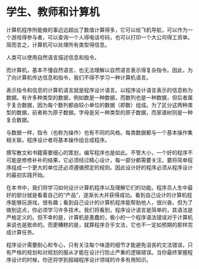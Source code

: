 学生、教师和计算机
=================

计算机程序所能做的事远远超出了数值计算得多，它可以给飞机导航，可以作为一个游戏得参与者，可以查询一个人得电话号码，也可以打印一个大公司得工资单。简而言之，计算机可以处理所有类型得信息。

人类可以使用自然语言描述信息和指令。

而计算机，基本不懂自然语言，也无法理解以自然语言表示得复杂指令。因此，为了向计算机传达信息和指令，我们不得不学习一种计算机语言。

表示指令和信息的计算机语言就是程序设计语言。以程序设计语言表示的信息称为数据。有许多种类型的数据，例如数是一种数据，而数列也是一种数据，但后者属于复合数据，因为每个数列都由较小单位的数据（即数）组成。为了区分这两种类型的数据，前者称为原子数据。字母是另一种类型的原子数据，而家谱树则是一种复合数据。

与数据一样，指令（也称为操作）也有不同的风格。每类数据都与一个基本操作集相关联。程序设计者将基本操作组合成程序。

撰写散文和书籍需要细心的策划，编写程序也是如此。不管大小，一个好的程序不可能是修修补补的结果，它必须经过精心设计，每一部分都需要关注，要将简单程序组成一个更大的单位还必须遵循预定的规则。因此设计好的程序必须从程序设计的最初实践开始。

在本书中，我们将学习如何设计计算机程序以及理解它们的功能。程序员人生中最好的部分就是看着自己的“产品”，逐渐长大并获得成功。看到自己设计的计算机程序能够玩游戏，很有趣；看到自己设计的计算机程序能帮助他人，很兴奋。但为了做到这点，你必须学习许多技术。我们将看到，程序设计语言是简单的，其语法是严格定义的。但不幸的是，计算机是愚蠢的，极小的一个程序语法错误对于计算机来说也是致命的。而更糟糕的是，就算程序合乎文法，它也不一定如预期的那样完成计算任务。

程序设计需要耐心和专心，只有关注每个味道的细节才能避免沮丧的文法错误，只有严格的规划和对规划的服从才能在设计行防止严重的逻辑错误。当你最终掌握程序设计的时候，你还将学到超越程序设计领域的许多有用知识。


